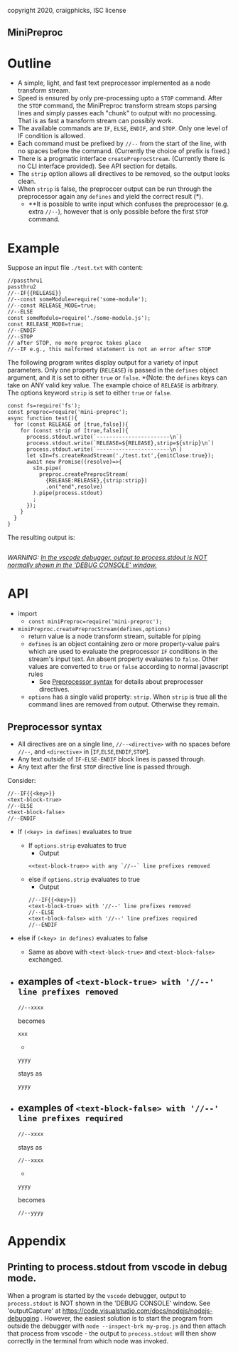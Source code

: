 copyright 2020, craigphicks, ISC license

MiniPreproc
----

# Outline
- A simple, light, and fast text preprocessor implemented as a node transform stream.
- Speed is ensured by only pre-processing upto a `STOP` command.  After the `STOP` command, the MiniPreproc transform stream stops parsing lines and simply passes each "chunk" to output with no processing.  That is as fast a transform stream can possibly work.
- The available commands are `IF`, `ELSE`, `ENDIF`, and `STOP`.  Only one level of IF condition is allowed.
- Each command must be prefixed by `//--` from the start of the line, with no spaces before the command. (Currently the choice of prefix is fixed.)
- There is a progmatic interface `createPreprocStream`. (Currently there is no CLI interface provided).  See API section for details.
- The `strip` option allows all directives to be removed, so the output looks clean.
- When `strip` is false, the preproccer output can be run through the preprocessor again any `defines` and yield the correct result (\*).
  - *\*It is possible to write input which confuses the preprocessor (e.g. extra `//--`), however that is only possible before the first `STOP` command.

# Example

Suppose an input file `./test.txt` with content:
```
//passthru1
passthru2
//--IF{{RELEASE}}
//--const someModule=require('some-module');
//--const RELEASE_MODE=true;
//--ELSE
const someModule=require('./some-module.js');
const RELEASE_MODE=true;
//--ENDIF
//--STOP
// after STOP, no more preproc takes place
//--IF e.g., this malformed statement is not an error after STOP 
```
The following program writes display output for a variety of input parameters.  Only one property (`RELEASE`) is passed in the `defines` object argument, and it is set to either `true` or `false`.  *(Note: the `defines` keys can take on ANY valid key value.  The example choice of `RELEASE` is arbitrary.   The options keyword `strip` is set to either `true` or `false`. 
```
const fs=require('fs');
const preproc=require('mini-preproc');
async function test(){
  for (const RELEASE of [true,false]){
    for (const strip of [true,false]){
      process.stdout.write(`-----------------------\n`)
      process.stdout.write(`RELEASE=${RELEASE},strip=${strip}\n`)
      process.stdout.write(`-----------------------\n`)
      let sIn=fs.createReadStream('./test.txt',{emitClose:true});
      await new Promise((resolve)=>{
        sIn.pipe(
          preproc.createPreprocStream(
            {RELEASE:RELEASE},{strip:strip})
            .on("end",resolve)
        ).pipe(process.stdout)
        ;
      });
    }
  }
}
```
The resulting output is:
```
```

*WARNING: [In the vscode debugger, output to process.stdout is NOT normally shown in the 'DEBUG CONSOLE' window.](#Printing-to-process.stdout-from-vscode-in-debug-mode)*

# API 
- import 
  - `const miniPreproc=require('mini-preproc');`
- `miniPreproc.createPreprocStream(defines,options)`
  - return value is a node transform stream, suitable for piping
  - `defines` is an object containing zero or more property-value pairs which are used to evaluate the preprocessor `IF` conditions in the stream's input text. An absent property evaluates to `false`.  Other values are converted to `true` or `false` according to normal javascript rules
    - See [Preprocessor syntax](#preprocessor-syntax) for details about preprocesser directives.  
  - `options` has a single valid property: `strip`.  When `strip` is true all the command lines are removed from output. Otherwise they remain. 

## Preprocessor syntax
- All directives are on a single line, `//--<directive>` with no spaces before `//--`, and `<directive>` in [`IF`,`ELSE`,`ENDIF`,`STOP`].
- Any text outside of `IF-ELSE-ENDIF` block lines is passed through.
- Any text after the first `STOP` directive line is passed through.

Consider:
```
//--IF{{<key>}} 
<text-block-true>
//--ELSE
<text-block-false>
//--ENDIF
```
- If `(<key> in defines)` evaluates to true
  - If `options.strip` evaluates to true
    - Output 
    ```
    <<text-block-true>> with any `//--` line prefixes removed 
    ```
  - else if `options.strip` evaluates to true
    - Output 
    ```
    //--IF{{<key>}} 
    <text-block-true> with '//--' line prefixes removed
    //--ELSE
    <text-block-false> with '//--' line prefixes required
    //--ENDIF
    ```
- else if `(<key> in defines)` evaluates to false
  - Same as above with `<text-block-true>` and `<text-block-false>` exchanged.

- examples of `<text-block-true> with '//--' line prefixes removed`
  - 
  ```
  //--xxxx
  ```
  becomes 
  ```
  xxx
  ```
  - 
  ```
  yyyy
  ```
  stays as  
  ```
  yyyy
  ```
- examples of `<text-block-false> with '//--' line prefixes required`
  - 
  ```
  //--xxxx
  ```
  stays as 
  ```
  //--xxxx
  ```
  - 
  ```
  yyyy
  ```
  becomes  
  ```
  //--yyyy
  ```

# Appendix
## Printing to process.stdout from vscode in debug mode.
When a program is started by the `vscode` debugger, output to `process.stdout` is NOT shown in the 'DEBUG CONSOLE' window.  See 'outputCapture' at https://code.visualstudio.com/docs/nodejs/nodejs-debugging . However, the easiest solution is to start the program from outside the debugger with `node --inspect-brk my-prog.js` and then attach that process from vscode - the output to `process.stdout` will then show correctly in the terminal from which node was invoked.
